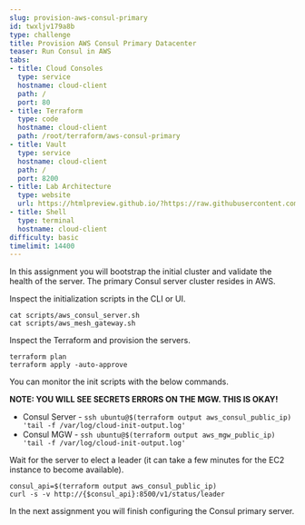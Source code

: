 ```yaml
---
slug: provision-aws-consul-primary
id: twxljv179a8b
type: challenge
title: Provision AWS Consul Primary Datacenter
teaser: Run Consul in AWS
tabs:
- title: Cloud Consoles
  type: service
  hostname: cloud-client
  path: /
  port: 80
- title: Terraform
  type: code
  hostname: cloud-client
  path: /root/terraform/aws-consul-primary
- title: Vault
  type: service
  hostname: cloud-client
  path: /
  port: 8200
- title: Lab Architecture
  type: website
  url: https://htmlpreview.github.io/?https://raw.githubusercontent.com/hashicorp/field-workshops-consul/add-consul-multi-cloud/instruqt-tracks/multi-cloud-service-networking-with-consul/assets/diagrams/diagrams.html
- title: Shell
  type: terminal
  hostname: cloud-client
difficulty: basic
timelimit: 14400
---
```

In this assignment you will bootstrap the initial cluster and validate the health of the server.
The primary Consul server cluster resides in AWS. <br>

Inspect the initialization scripts in the CLI or UI.

```
cat scripts/aws_consul_server.sh
cat scripts/aws_mesh_gateway.sh
```

Inspect the Terraform and provision the servers.

```
terraform plan
terraform apply -auto-approve
```

You can monitor the init scripts with the below commands. <br>

**NOTE: YOU WILL SEE SECRETS ERRORS ON THE MGW. THIS IS OKAY!** <br>


* Consul Server - `ssh ubuntu@$(terraform output aws_consul_public_ip) 'tail -f /var/log/cloud-init-output.log'`
* Consul MGW - `ssh ubuntu@$(terraform output aws_mgw_public_ip) 'tail -f /var/log/cloud-init-output.log'`

Wait for the server to elect a leader (it can take a few minutes for the EC2 instance to become available). <br>

```
consul_api=$(terraform output aws_consul_public_ip)
curl -s -v http://{$consul_api}:8500/v1/status/leader
```

In the next assignment you will finish configuring the Consul primary server.
